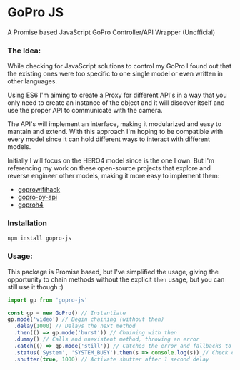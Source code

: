 # GoPro JS
A Promise based JavaScript GoPro Controller/API Wrapper (Unofficial)

### The Idea:
While checking for JavaScript solutions to control my GoPro I found out that the existing ones were too specific to one single model or even written in other languages.

Using ES6 I'm aiming to create a Proxy for different API's in a way that you only need to create an instance of the object and it will discover itself and use the proper API to communicate with the camera.

The API's will implement an interface, making it modularized and easy to mantain and extend. With this approach I'm hoping to be compatible with every model since it can hold different ways to interact with different models.

Initially I will focus on the HERO4 model since is the one I own. But I'm referencing my work on these open-source projects that explore and reverse engineer other models, making it more easy to implement them:

- [goprowifihack](https://github.com/KonradIT/goprowifihack)
- [gopro-py-api](https://github.com/KonradIT/gopro-py-api)
- [goproh4](https://github.com/citolen/goproh4)

### Installation
```bash
npm install gopro-js
```

### Usage:
This package is Promise based, but I've simplified the usage, giving the opportunity to chain methods without the explicit `then` usage, but you can still use it though :)

```javascript
import gp from 'gopro-js'

const gp = new GoPro() // Instantiate
gp.mode('video') // Begin chaining (without then)
  .delay(1000) // Delays the next method
  .then(() => gp.mode('burst')) // Chaining with then
  .dummy() // Calls and unexistent method, throwing an error
  .catch(() => gp.mode('still')) // Catches the error and fallbacks to other mode
  .status('System', 'SYSTEM_BUSY').then(s => console.log(s)) // Check camera status
  .shutter(true, 1000) // Activate shutter after 1 second delay
```
